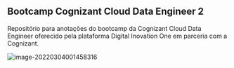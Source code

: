 ## Bootcamp Cognizant Cloud Data Engineer 2

Repositório para anotações do bootcamp da Cognizant Cloud Data Engineer oferecido pela plataforma Digital Inovation One em parceria com a Cognizant.

![image-20220304001458316](C:\Users\heloo\AppData\Roaming\Typora\typora-user-images\image-20220304001458316.png)